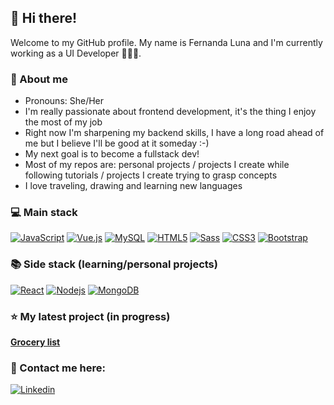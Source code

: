 ## 👋 Hi there!
Welcome to my GitHub profile. My name is Fernanda Luna and I'm currently working as a UI Developer 👩🏻‍💻. 

### 🌸 About me
- Pronouns: She/Her
- I'm really passionate about frontend development, it's the thing I enjoy the most of my job
- Right now I'm sharpening my backend skills, I have a long road ahead of me but I believe I'll be good at it someday :-)
- My next goal is to become a fullstack dev!
- Most of my repos are: personal projects / projects I create while following tutorials / projects I create trying to grasp concepts
- I love traveling, drawing and learning new languages

### 💻 Main stack
[![JavaScript](https://img.shields.io/badge/-JavaScript-black?style=flat-square&logo=javascript&link=https://github.com/ferlu/)](https://github.com/ferlu/)
[![Vue.js](https://img.shields.io/badge/-Vuejs-black?style=flat-square&logo=vue.js&link=https://github.com/ferlu/)](https://github.com/ferlu/)
[![MySQL](https://img.shields.io/badge/-MySQL-9CF?style=flat-square&logo=mysql&link=https://github.com/ferlu/)](https://github.com/ferlu/)
[![HTML5](https://img.shields.io/badge/-HTML5-E34F26?style=flat-square&logo=html5&logoColor=white&link=https://github.com/ferlu/)](https://github.com/ferlu/)
[![Sass](https://img.shields.io/badge/-Sass-FF69B4?style=flat-square&logo=sass&logoColor=white&link=https://github.com/ferlu/)](https://github.com/ferlu/)
[![CSS3](https://img.shields.io/badge/-CSS3-1572B6?style=flat-square&logo=css3&link=https://github.com/ferlu/)](https://github.com/ferlu/)
[![Bootstrap](https://img.shields.io/badge/-Bootstrap-563D7C?style=flat-square&logo=bootstrap&link=https://github.com/ferlu/)](https://github.com/ferlu/)

### 📚 Side stack (learning/personal projects)
[![React](https://img.shields.io/badge/-React-black?style=flat-square&logo=react&link=https://github.com/ferlu/)](https://github.com/ferlu/) [![Nodejs](https://img.shields.io/badge/-Nodejs-black?style=flat-square&logo=Node.js&link=https://github.com/ferlu/)](https://github.com/ferlu/)
[![MongoDB](https://img.shields.io/badge/-MongoDB-black?style=flat-square&logo=mongodb&link=https://github.com/ferlu/)](https://github.com/ferlu/)


### ⭐️ My latest project (in progress)
<a href="https://github.com/ferlu/grocery-list"><b>Grocery list</b></a>

### 📮 Contact me here: 
[![Linkedin](https://img.shields.io/badge/-LinkedIn-blue?style=flat-square&logo=linkedin&logoColor=white&link=https://www.linkedin.com/in/fernandalu/)](https://www.linkedin.com/in/fernandalu/)


<!--
**ferlu/ferlu** is a ✨ _special_ ✨ repository because its `README.md` (this file) appears on your GitHub profile.

Here are some ideas to get you started:

- 🔭 I’m currently working on ...
- 🌱 I’m currently learning ...
- 👯 I’m looking to collaborate on ...
- 🤔 I’m looking for help with ...
- 💬 Ask me about ...
- 📫 How to reach me: ...
- 😄 Pronouns: ...
- ⚡ Fun fact: ...
-->
